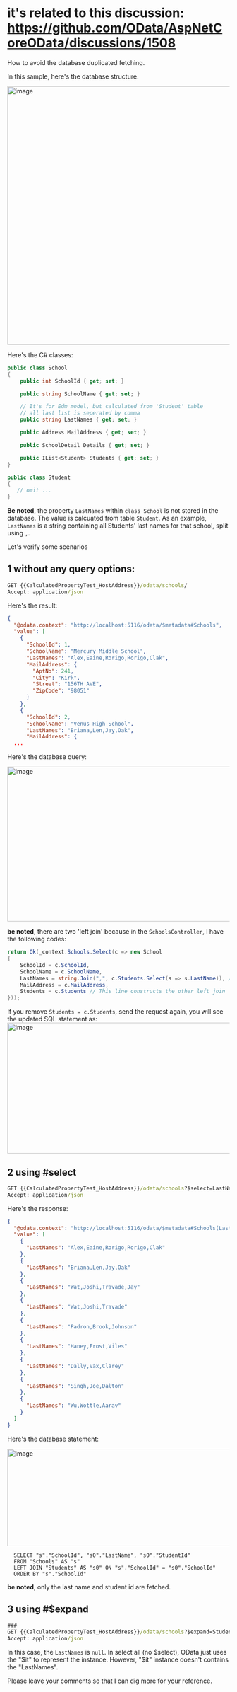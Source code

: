 # it's related to this discussion: https://github.com/OData/AspNetCoreOData/discussions/1508

How to avoid the database duplicated fetching.

In this sample, here's the database structure.

<img width="761" height="585" alt="image" src="https://github.com/user-attachments/assets/b48c2844-e48e-4999-99f2-e664cf27d0f8" />

Here's the C# classes:

```C#
public class School
{
    public int SchoolId { get; set; }

    public string SchoolName { get; set; }

    // It's for Edm model, but calculated from 'Student' table
    // all last list is seperated by comma
    public string LastNames { get; set; }

    public Address MailAddress { get; set; }

    public SchoolDetail Details { get; set; }

    public IList<Student> Students { get; set; }
}

public class Student
{
   // omit ...
}
```
**Be noted**, the property `LastNames` within `class School` is not stored in the database.
The value is calcuated from table `Student`. As an example, `LastNames` is a string containing all Students' last names for that school, split using `,`.

Let's verify some scenarios

## 1 without any query options:

```cmd
GET {{CalculatedPropertyTest_HostAddress}}/odata/schools/
Accept: application/json
```

Here's the result:

```json
{
  "@odata.context": "http://localhost:5116/odata/$metadata#Schools",
  "value": [
    {
      "SchoolId": 1,
      "SchoolName": "Mercury Middle School",
      "LastNames": "Alex,Eaine,Rorigo,Rorigo,Clak",
      "MailAddress": {
        "AptNo": 241,
        "City": "Kirk",
        "Street": "156TH AVE",
        "ZipCode": "98051"
      }
    },
    {
      "SchoolId": 2,
      "SchoolName": "Venus High School",
      "LastNames": "Briana,Len,Jay,Oak",
      "MailAddress": {
  ...
```

Here's the database query:

<img width="2462" height="350" alt="image" src="https://github.com/user-attachments/assets/4b5e677a-905f-4ced-913a-1136cd705873" />

**be noted**, there are two 'left join' because in the `SchoolsController`, I have the following codes:
```C#
return Ok(_context.Schools.Select(c => new School
{
    SchoolId = c.SchoolId,
    SchoolName = c.SchoolName,
    LastNames = string.Join(",", c.Students.Select(s => s.LastName)), // this line constructs one let join
    MailAddress = c.MailAddress,
    Students = c.Students // This line constructs the other left join
}));
```

If you remove `Students = c.Students`, send the request again, you will see the updated SQL statement as:
<img width="2467" height="296" alt="image" src="https://github.com/user-attachments/assets/6fcd2fd7-386a-472b-854d-61861ff72c99" />

## 2 using #select

```cmd
GET {{CalculatedPropertyTest_HostAddress}}/odata/schools?$select=LastNames
Accept: application/json
```

Here's the response:
```json
{
  "@odata.context": "http://localhost:5116/odata/$metadata#Schools(LastNames)",
  "value": [
    {
      "LastNames": "Alex,Eaine,Rorigo,Rorigo,Clak"
    },
    {
      "LastNames": "Briana,Len,Jay,Oak"
    },
    {
      "LastNames": "Wat,Joshi,Travade,Jay"
    },
    {
      "LastNames": "Wat,Joshi,Travade"
    },
    {
      "LastNames": "Padron,Brook,Johnson"
    },
    {
      "LastNames": "Haney,Frost,Viles"
    },
    {
      "LastNames": "Dally,Vax,Clarey"
    },
    {
      "LastNames": "Singh,Joe,Dalton"
    },
    {
      "LastNames": "Wu,Wottle,Aarav"
    }
  ]
}
```

Here's the database statement:

<img width="1486" height="220" alt="image" src="https://github.com/user-attachments/assets/599e8100-f6a4-4bfb-8cbc-11298906318b" />

      SELECT "s"."SchoolId", "s0"."LastName", "s0"."StudentId"
      FROM "Schools" AS "s"
      LEFT JOIN "Students" AS "s0" ON "s"."SchoolId" = "s0"."SchoolId"
      ORDER BY "s"."SchoolId"

**be noted**, only the last name and student id are fetched.

## 3 using #$expand

```cmd
###
GET {{CalculatedPropertyTest_HostAddress}}/odata/schools?$expand=Students
Accept: application/json
```

In this case, the `LastNames` is `null`. In select all (no $select), OData just uses the "$it" to represent the instance. However, "$it" instance doesn't contains the "LastNames". 

Please leave your comments so that I can dig more for your reference.
